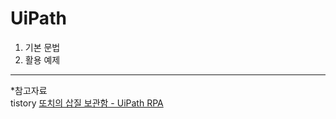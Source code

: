 # UiPath
  
1. 기본 문법  
2. 활용 예제  
  
  
  
  
---
*참고자료  
tistory [또치의 삽질 보관함 - UiPath RPA](https://ddochea.tistory.com/34)  
  
  
